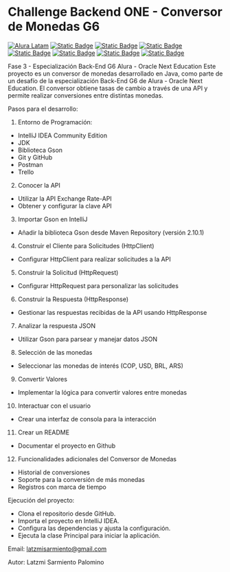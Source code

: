 # Challenge Backend ONE - Conversor de Monedas G6
[![Alura Latam](https://img.shields.io/badge/Alura-Latam-blue?style=flat)](https://www.aluracursos.com/)
[![Static Badge](https://img.shields.io/badge/ONE-Oracle_Next_Education-orange?style=flat&logo=oracle&logoColor=orange)](https://www.oracle.com/co/education/oracle-next-education/) [![Static Badge](https://img.shields.io/badge/IDE-IntelliJ_IDEA-%23ff0534?style=flat&logo=IntelliJ%20IDEA&logoColor=%232196f3)](https://www.jetbrains.com/es-es/idea/) [![Static Badge](https://img.shields.io/badge/Language-Java-%23ff0000?style=flat)](#)
[![Static Badge](https://img.shields.io/badge/Java_Library-Gson_%2F_Json-blue?style=flat&logo=json)](https://mvnrepository.com/artifact/com.google.code.gson/gson)
[![Static Badge](https://img.shields.io/badge/API-Exchange_Rate_API-%23e90000?style=flat)](https://www.exchangerate-api.com/docs/java-currency-api)
[![Static Badge](https://img.shields.io/badge/test-status-%23009929?logo=github)](#)
[![Static Badge](https://img.shields.io/badge/license-MIT-blue)](#)

Fase 3 - Especialización Back-End G6 Alura - Oracle Next Education
Este proyecto es un conversor de monedas desarrollado en Java, como parte de un desafío de la especialización Back-End G6 de Alura - Oracle Next Education. El conversor obtiene tasas de cambio a través de una API y permite realizar conversiones entre distintas monedas.

Pasos para el desarrollo:
1. Entorno de Programación:
- IntelliJ IDEA Community Edition
- JDK
- Biblioteca Gson
- Git y GitHub
- Postman
- Trello 

2. Conocer la API
- Utilizar la API Exchange Rate-API
- Obtener y configurar la clave API

3. Importar Gson en IntelliJ
- Añadir la biblioteca Gson desde Maven Repository (versión 2.10.1)

4. Construir el Cliente para Solicitudes (HttpClient)
- Configurar HttpClient para realizar solicitudes a la API

5. Construir la Solicitud (HttpRequest)
- Configurar HttpRequest para personalizar las solicitudes

6. Construir la Respuesta (HttpResponse)
- Gestionar las respuestas recibidas de la API usando HttpResponse

7. Analizar la respuesta JSON
- Utilizar Gson para parsear y manejar datos JSON

8. Selección de las monedas
- Seleccionar las monedas de interés (COP, USD, BRL, ARS)

9. Convertir Valores
- Implementar la lógica para convertir valores entre monedas

10. Interactuar con el usuario
- Crear una interfaz de consola para la interacción

11. Crear un README
- Documentar el proyecto en Github

12. Funcionalidades adicionales del Conversor de Monedas
* Historial de conversiones
* Soporte para la conversión de más monedas
* Registros con marca de tiempo

Ejecución del proyecto:
- Clona el repositorio desde GitHub.
- Importa el proyecto en IntelliJ IDEA.
- Configura las dependencias y ajusta la configuración.
- Ejecuta la clase Principal para iniciar la aplicación.

Email: latzmisarmiento@gmail.com

Autor: Latzmi Sarmiento Palomino
